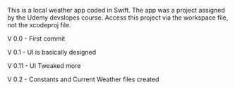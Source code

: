 This is a local weather app coded in Swift. The app was a project assigned by the Udemy devslopes course.
Access this project via the workspace file, not the xcodeproj file.


V 0.0 - First commit

V 0.1 - UI is basically designed

V 0.11 - UI Tweaked more

V 0.2 - Constants and Current Weather files created
